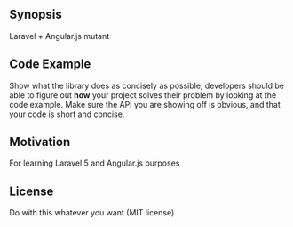## Synopsis

Laravel + Angular.js mutant

## Code Example

Show what the library does as concisely as possible, developers should be able to figure out **how** your project solves their problem by looking at the code example. Make sure the API you are showing off is obvious, and that your code is short and concise.

## Motivation

For learning Laravel 5 and Angular.js purposes


## License

Do with this whatever you want (MIT license)